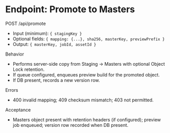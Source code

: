 # Endpoint: Promote to Masters

POST /api/promote
- Input (minimum): `{ stagingKey }`
- Optional fields: `{ mapping: {...}, sha256, masterKey, previewPrefix }`
- Output: `{ masterKey, jobId, assetId }`

Behavior
- Performs server-side copy from Staging → Masters with optional Object Lock retention.
- If queue configured, enqueues preview build for the promoted object.
- If DB present, records a new version row.

Errors
- 400 invalid mapping; 409 checksum mismatch; 403 not permitted.

Acceptance
- Masters object present with retention headers (if configured); preview job enqueued; version row recorded when DB present.
